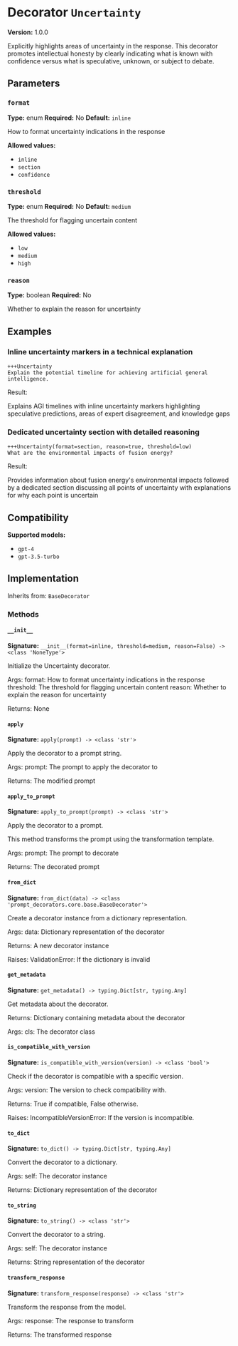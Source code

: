 # Decorator `Uncertainty`

**Version:** 1.0.0

Explicitly highlights areas of uncertainty in the response. This decorator promotes intellectual honesty by clearly indicating what is known with confidence versus what is speculative, unknown, or subject to debate.

## Parameters

### `format`

**Type:** enum
**Required:** No
**Default:** `inline`

How to format uncertainty indications in the response

**Allowed values:**

- `inline`
- `section`
- `confidence`

### `threshold`

**Type:** enum
**Required:** No
**Default:** `medium`

The threshold for flagging uncertain content

**Allowed values:**

- `low`
- `medium`
- `high`

### `reason`

**Type:** boolean
**Required:** No

Whether to explain the reason for uncertainty

## Examples

### Inline uncertainty markers in a technical explanation

```
+++Uncertainty
Explain the potential timeline for achieving artificial general intelligence.
```

Result:

Explains AGI timelines with inline uncertainty markers highlighting speculative predictions, areas of expert disagreement, and knowledge gaps

### Dedicated uncertainty section with detailed reasoning

```
+++Uncertainty(format=section, reason=true, threshold=low)
What are the environmental impacts of fusion energy?
```

Result:

Provides information about fusion energy's environmental impacts followed by a dedicated section discussing all points of uncertainty with explanations for why each point is uncertain

## Compatibility

**Supported models:**

- `gpt-4`
- `gpt-3.5-turbo`

## Implementation

Inherits from: `BaseDecorator`

### Methods

#### `__init__`

**Signature:** `__init__(format=inline, threshold=medium, reason=False) -> <class 'NoneType'>`

Initialize the Uncertainty decorator.

Args:
    format: How to format uncertainty indications in the response
    threshold: The threshold for flagging uncertain content
    reason: Whether to explain the reason for uncertainty


Returns:
    None

#### `apply`

**Signature:** `apply(prompt) -> <class 'str'>`

Apply the decorator to a prompt string.

Args:
    prompt: The prompt to apply the decorator to


Returns:
    The modified prompt

#### `apply_to_prompt`

**Signature:** `apply_to_prompt(prompt) -> <class 'str'>`

Apply the decorator to a prompt.

This method transforms the prompt using the transformation template.

Args:
    prompt: The prompt to decorate

Returns:
    The decorated prompt

#### `from_dict`

**Signature:** `from_dict(data) -> <class 'prompt_decorators.core.base.BaseDecorator'>`

Create a decorator instance from a dictionary representation.

Args:
    data: Dictionary representation of the decorator

Returns:
    A new decorator instance

Raises:
    ValidationError: If the dictionary is invalid

#### `get_metadata`

**Signature:** `get_metadata() -> typing.Dict[str, typing.Any]`

Get metadata about the decorator.

Returns:
    Dictionary containing metadata about the decorator


Args:
    cls: The decorator class

#### `is_compatible_with_version`

**Signature:** `is_compatible_with_version(version) -> <class 'bool'>`

Check if the decorator is compatible with a specific version.

Args:
    version: The version to check compatibility with.


Returns:
    True if compatible, False otherwise.


Raises:
    IncompatibleVersionError: If the version is incompatible.

#### `to_dict`

**Signature:** `to_dict() -> typing.Dict[str, typing.Any]`

Convert the decorator to a dictionary.

Args:
    self: The decorator instance

Returns:
    Dictionary representation of the decorator

#### `to_string`

**Signature:** `to_string() -> <class 'str'>`

Convert the decorator to a string.

Args:
    self: The decorator instance

Returns:
    String representation of the decorator

#### `transform_response`

**Signature:** `transform_response(response) -> <class 'str'>`

Transform the response from the model.

Args:
    response: The response to transform

Returns:
    The transformed response
